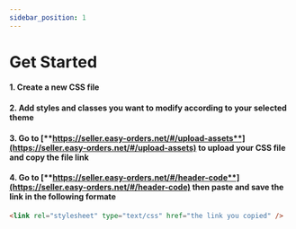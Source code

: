 ```yaml
---
sidebar_position: 1
---
```


# Get Started

#### 1. Create a new CSS file

#### 2. Add styles and classes you want to modify according to your selected theme

#### 3. Go to [**https://seller.easy-orders.net/#/upload-assets**](https://seller.easy-orders.net/#/upload-assets) to upload your CSS file and copy the file link

#### 4. Go to [**https://seller.easy-orders.net/#/header-code**](https://seller.easy-orders.net/#/header-code) then paste and save the link in the following formate

```html
<link rel="stylesheet" type="text/css" href="the link you copied" />
```
